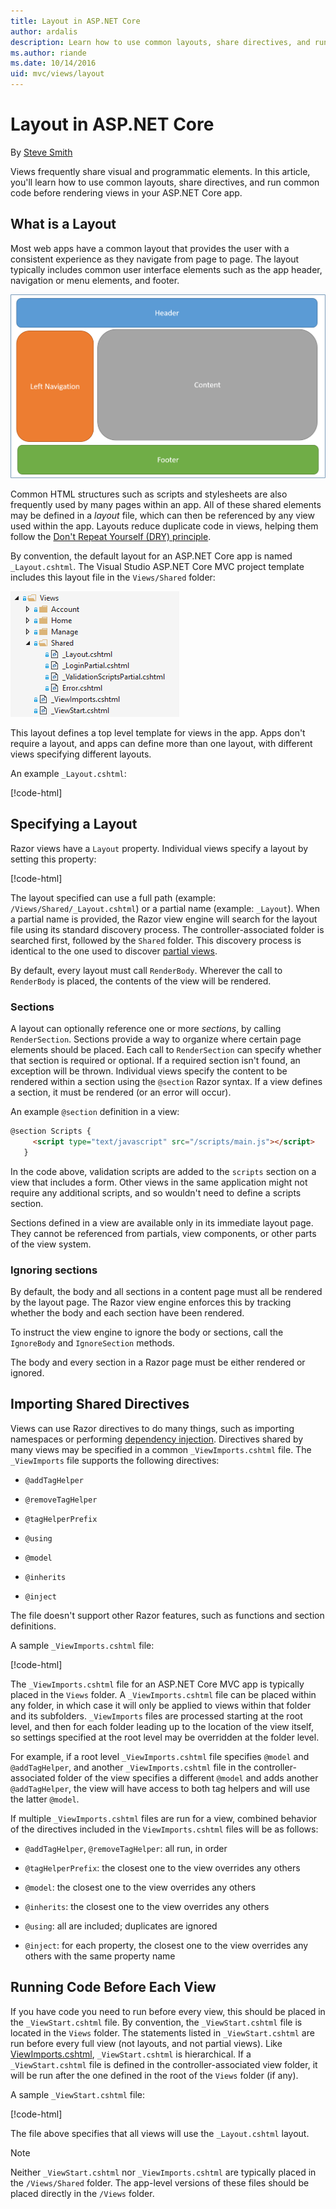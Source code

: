 ```yaml
---
title: Layout in ASP.NET Core
author: ardalis
description: Learn how to use common layouts, share directives, and run common code before rendering views in an ASP.NET Core app.
ms.author: riande
ms.date: 10/14/2016
uid: mvc/views/layout
---
```

# Layout in ASP.NET Core

By [Steve Smith](https://ardalis.com/)

Views frequently share visual and programmatic elements. In this article, you'll learn how to use common layouts, share directives, and run common code before rendering views in your ASP.NET Core app.

## What is a Layout

Most web apps have a common layout that provides the user with a consistent experience as they navigate from page to page. The layout typically includes common user interface elements such as the app header, navigation or menu elements, and footer.

![Page Layout example](layout/_static/page-layout.png)

Common HTML structures such as scripts and stylesheets are also frequently used by many pages within an app. All of these shared elements may be defined in a *layout* file, which can then be referenced by any view used within the app. Layouts reduce duplicate code in views, helping them follow the [Don't Repeat Yourself (DRY) principle](http://deviq.com/don-t-repeat-yourself/).

By convention, the default layout for an ASP.NET Core app is named `_Layout.cshtml`. The Visual Studio ASP.NET Core MVC project template includes this layout file in the `Views/Shared` folder:

![views folder in solutions explorer](layout/_static/web-project-views.png)

This layout defines a top level template for views in the app. Apps don't require a layout, and apps can define more than one layout, with different views specifying different layouts.

An example `_Layout.cshtml`:

[!code-html[](../../common/samples/WebApplication1/Views/Shared/_Layout.cshtml?highlight=42,66)]

## Specifying a Layout

Razor views have a `Layout` property. Individual views specify a layout by setting this property:

[!code-html[](../../common/samples/WebApplication1/Views/_ViewStart.cshtml?highlight=2)]

The layout specified can use a full path (example: `/Views/Shared/_Layout.cshtml`) or a partial name (example: `_Layout`). When a partial name is provided, the Razor view engine will search for the layout file using its standard discovery process. The controller-associated folder is searched first, followed by the `Shared` folder. This discovery process is identical to the one used to discover [partial views](partial.md).

By default, every layout must call `RenderBody`. Wherever the call to `RenderBody` is placed, the contents of the view will be rendered.

<a name="layout-sections-label"></a>

### Sections

A layout can optionally reference one or more *sections*, by calling `RenderSection`. Sections provide a way to organize where certain page elements should be placed. Each call to `RenderSection` can specify whether that section is required or optional. If a required section isn't found, an exception will be thrown. Individual views specify the content to be rendered within a section using the `@section` Razor syntax. If a view defines a section, it must be rendered (or an error will occur).

An example `@section` definition in a view:

```html
@section Scripts {
     <script type="text/javascript" src="/scripts/main.js"></script>
   }
   ```

In the code above, validation scripts are added to the `scripts` section on a view that includes a form. Other views in the same application might not require any additional scripts, and so wouldn't need to define a scripts section.

Sections defined in a view are available only in its immediate layout page. They cannot be referenced from partials, view components, or other parts of the view system.

### Ignoring sections

By default, the body and all sections in a content page must all be rendered by the layout page. The Razor view engine enforces this by tracking whether the body and each section have been rendered.

To instruct the view engine to ignore the body or sections, call the `IgnoreBody` and `IgnoreSection` methods.

The body and every section in a Razor page must be either rendered or ignored.

<a name="viewimports"></a>

## Importing Shared Directives

Views can use Razor directives to do many things, such as importing namespaces or performing [dependency injection](dependency-injection.md). Directives shared by many views may be specified in a common `_ViewImports.cshtml` file. The `_ViewImports` file supports the following directives:

* `@addTagHelper`

* `@removeTagHelper`

* `@tagHelperPrefix`

* `@using`

* `@model`

* `@inherits`

* `@inject`

The file doesn't support other Razor features, such as functions and section definitions.

A sample `_ViewImports.cshtml` file:

[!code-html[](../../common/samples/WebApplication1/Views/_ViewImports.cshtml)]

The `_ViewImports.cshtml` file for an ASP.NET Core MVC app is typically placed in the `Views` folder. A `_ViewImports.cshtml` file can be placed within any folder, in which case it will only be applied to views within that folder and its subfolders. `_ViewImports` files are processed starting at the root level, and then for each folder leading up to the location of the view itself, so settings specified at the root level may be overridden at the folder level.

For example, if a root level `_ViewImports.cshtml` file specifies `@model` and `@addTagHelper`, and another `_ViewImports.cshtml` file in the controller-associated folder of the view specifies a different `@model` and adds another `@addTagHelper`, the view will have access to both tag helpers and will use the latter `@model`.

If multiple `_ViewImports.cshtml` files are run for a view, combined behavior of the directives included in the `ViewImports.cshtml` files will be as follows:

* `@addTagHelper`, `@removeTagHelper`: all run, in order

* `@tagHelperPrefix`: the closest one to the view overrides any others

* `@model`: the closest one to the view overrides any others

* `@inherits`: the closest one to the view overrides any others

* `@using`: all are included; duplicates are ignored

* `@inject`: for each property, the closest one to the view overrides any others with the same property name

<a name="viewstart"></a>

## Running Code Before Each View

If you have code you need to run before every view, this should be placed in the `_ViewStart.cshtml` file. By convention, the `_ViewStart.cshtml` file is located in the `Views` folder. The statements listed in `_ViewStart.cshtml` are run before every full view (not layouts, and not partial views). Like [ViewImports.cshtml](xref:mvc/views/layout#viewimports), `_ViewStart.cshtml` is hierarchical. If a `_ViewStart.cshtml` file is defined in the controller-associated view folder, it will be run after the one defined in the root of the `Views` folder (if any).

A sample `_ViewStart.cshtml` file:

[!code-html[](../../common/samples/WebApplication1/Views/_ViewStart.cshtml)]

The file above specifies that all views will use the `_Layout.cshtml` layout.

> [!NOTE]
> Neither `_ViewStart.cshtml` nor `_ViewImports.cshtml` are typically placed in the `/Views/Shared` folder. The app-level versions of these files should be placed directly in the `/Views` folder.
